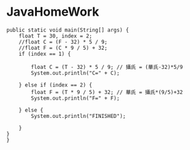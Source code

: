 # JavaHomeWork
	public static void main(String[] args) {
		float T = 30, index = 2;
		//float C = (F - 32) * 5 / 9;
		//float F = (C * 9 / 5) + 32;
		if (index == 1) {

			float C = (T - 32) * 5 / 9; // 攝氏 = (華氏-32)*5/9
			System.out.println("C=" + C);

		} else if (index == 2) {
			float F = (T * 9 / 5) + 32; // 華氏 = 攝氏*(9/5)+32
			System.out.println("F=" + F);

		} else {
			System.out.println("FINISHED");

		}
	}
	}

